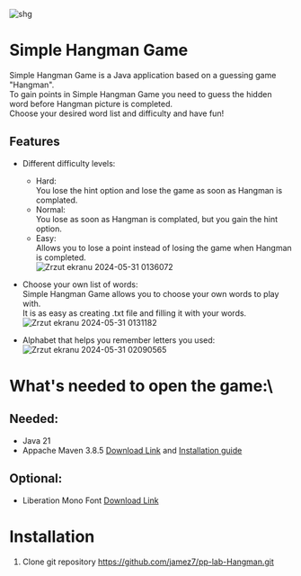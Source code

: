 ![shg](https://github.com/jamez7/pp-lab-Hangman/assets/104445999/7295c936-5acf-4ed7-8652-66656b56c2cb)
# Simple Hangman Game

Simple Hangman Game is a Java application based on a guessing game "Hangman".\
To gain points in Simple Hangman Game you need to guess the hidden word before Hangman picture is completed.\
Choose your desired word list and difficulty and have fun!
## Features
* Different difficulty levels:
    * Hard:\
  You lose the hint option and lose the game as soon as Hangman is complated.
    * Normal:\
  You lose as soon as Hangman is complated, but you gain the hint option.
    * Easy:\
Allows you to lose a point instead of losing the game when Hangman is completed.\
![Zrzut ekranu 2024-05-31 0136072](https://github.com/jamez7/pp-lab-Hangman/assets/104445999/5da8a078-5799-4a02-a5c9-859b769da69d)
      
* Choose your own list of words:\
Simple Hangman Game allows you to choose your own words to play with.\
 It is as easy as creating .txt file and filling it with your words.\
![Zrzut ekranu 2024-05-31 0131182](https://github.com/jamez7/pp-lab-Hangman/assets/104445999/1472a693-bdec-44db-8682-d9c0dfd20020)
* Alphabet that helps you remember letters you used:\
![Zrzut ekranu 2024-05-31 02090565](https://github.com/jamez7/pp-lab-Hangman/assets/104445999/ea8dcfad-5d2e-457c-a47d-78e3b9e06355)
# What's needed to open the game:\
## Needed:
* Java 21
* Appache Maven 3.8.5 [Download Link](repo.maven.apache.org/maven2/org/apache/maven/apache-maven/3.8.5/apache-maven-3.8.5-bin.zip) and [Installation guide](https://maven.apache.org/install.html)
## Optional:
* Liberation Mono Font [Download Link](https://github.com/liberationfonts/liberation-fonts/files/6418984/liberation-fonts-ttf-2.1.4.tar.gz)

# Installation
1. Clone git repository
https://github.com/jamez7/pp-lab-Hangman.git






